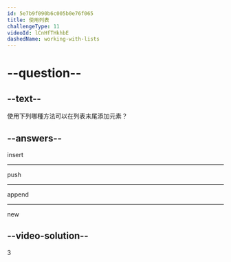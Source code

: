 ```yaml
---
id: 5e7b9f090b6c005b0e76f065
title: 使用列表
challengeType: 11
videoId: lCnHfTHkhbE
dashedName: working-with-lists
---
```


# --question--

## --text--

使用下列哪種方法可以在列表末尾添加元素？

## --answers--

insert

---

push

---

append

---

new

## --video-solution--

3
